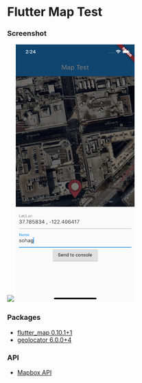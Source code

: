 # Flutter Map Test

### Screenshot ###
   <img src='/screenshots/1.png' height=600>

   <img src='/screenshots/2.png' height=600>


### Packages ###
   * [flutter_map 0.10.1+1](https://pub.dev/packages/flutter_map)
   * [geolocator 6.0.0+4](https://pub.dev/packages/geolocator)

### API ###
   * [Mapbox API](https://docs.mapbox.com/api/)